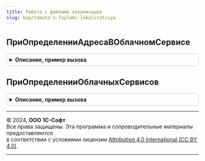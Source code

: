 ```yaml
---
title: Работа с файлами локализация
slug: bsp/rabota-s-faylami-lokalizatsiya
---
```



## ПриОпределенииАдресаВОблачномСервисе
<details style="margin: 1em 0; padding: 0.5em; border: 1px solid #ccc; border-radius: 6px;">

<summary style="font-weight: bold; cursor: pointer;">Описание, пример вызова</summary>

```bsl

// Вызывается для определения адреса объекта в облачном сервисе файлов.
//
// Параметры:
//  Сервис - Строка - адрес облачного сервиса файлов, например, "https://dav.dropdav.com".
//  Href - Строка - относительный URL объекта.
//  АдресОбъекта - Строка - возвращаемое значение.
//
Процедура ПриОпределенииАдресаВОблачномСервисе(Знач Сервис, Знач Href, АдресОбъекта) Экспорт
```

Пример вызова
```bsl
РаботаСФайламиЛокализация.ПриОпределенииАдресаВОблачномСервисе(Сервис, Href, АдресОбъекта) 
```
</details>

## ПриОпределенииОблачныхСервисов
<details style="margin: 1em 0; padding: 0.5em; border: 1px solid #ccc; border-radius: 6px;">

<summary style="font-weight: bold; cursor: pointer;">Описание, пример вызова</summary>

```bsl

// Вызывается для определения списка облачных сервисов файлов.
//
// Параметры:
//  Сервисы - СписокЗначений:
//   * Значение - адрес облачного сервиса файлов.
//   * Представление - название облачного сервиса файлов.
//
Процедура ПриОпределенииОблачныхСервисов(Сервисы) Экспорт
```

Пример вызова
```bsl
РаботаСФайламиЛокализация.ПриОпределенииОблачныхСервисов(Сервисы) 
```
</details>

---

© 2024, **ООО 1С-Софт**  
Все права защищены. Эта программа и сопроводительные материалы предоставляются  
в соответствии с условиями лицензии [Attribution 4.0 International (CC BY 4.0)](https://creativecommons.org/licenses/by/4.0/legalcode).

---
